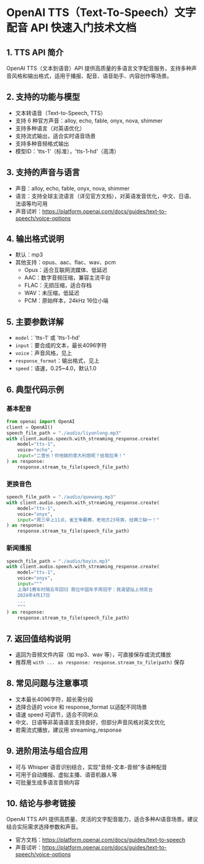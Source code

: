 # OpenAI TTS（Text-To-Speech）文字配音 API 快速入门技术文档

## 1. TTS API 简介
OpenAI TTS（文本到语音）API 提供高质量的多语言文字配音服务，支持多种声音风格和输出格式，适用于播报、配音、语音助手、内容创作等场景。

## 2. 支持的功能与模型
- 文本转语音（Text-to-Speech, TTS）
- 支持 6 种官方声音：alloy, echo, fable, onyx, nova, shimmer
- 支持多种语言（对英语优化）
- 支持流式输出，适合实时语音场景
- 支持多种音频格式输出
- 模型ID：'tts-1'（标准），'tts-1-hd'（高清）

## 3. 支持的声音与语言
- 声音：alloy, echo, fable, onyx, nova, shimmer
- 语言：支持全球主流语言（详见官方文档），对英语发音优化，中文、日语、法语等均可用
- 声音试听：https://platform.openai.com/docs/guides/text-to-speech/voice-options

## 4. 输出格式说明
- 默认：mp3
- 其他支持：opus、aac、flac、wav、pcm
  - Opus：适合互联网流媒体、低延迟
  - AAC：数字音频压缩，兼容主流平台
  - FLAC：无损压缩，适合存档
  - WAV：未压缩，低延迟
  - PCM：原始样本，24kHz 16位小端

## 5. 主要参数详解
- `model`：'tts-1' 或 'tts-1-hd'
- `input`：要合成的文本，最长4096字符
- `voice`：声音风格，见上
- `response_format`：输出格式，见上
- `speed`：语速，0.25~4.0，默认1.0

## 6. 典型代码示例
### 基本配音
```python
from openai import OpenAI
client = OpenAI()
speech_file_path = "./audio/liyunlong.mp3"
with client.audio.speech.with_streaming_response.create(
    model="tts-1",
    voice="echo",
    input="二营长！你他娘的意大利炮呢？给我拉来！"
) as response:
    response.stream_to_file(speech_file_path)
```

### 更换音色
```python
speech_file_path = "./audio/quewang.mp3"
with client.audio.speech.with_streaming_response.create(
    model="tts-1",
    voice="onyx",
    input="周三早上11点，雀王争霸赛，老地方23号房，经典三缺一！"
) as response:
    response.stream_to_file(speech_file_path)
```

### 新闻播报
```python
speech_file_path = "./audio/boyin.mp3"
with client.audio.speech.with_streaming_response.create(
    model="tts-1",
    voice="onyx",
    input="""
    上海F1赛车时隔五年回归 首位中国车手周冠宇：我渴望站上领奖台
    2024年4月17日
    ...
    """
) as response:
    response.stream_to_file(speech_file_path)
```

## 7. 返回值结构说明
- 返回为音频文件内容（如 mp3、wav 等），可直接保存或流式播放
- 推荐用 `with ... as response: response.stream_to_file(path)` 保存

## 8. 常见问题与注意事项
- 文本最长4096字符，超长需分段
- 选择合适的 voice 和 response_format 以适配不同场景
- 语速 speed 可调节，适合不同听众
- 中文、日语等非英语语言支持良好，但部分声音风格对英文优化
- 若需流式播放，建议用 streaming_response

## 9. 进阶用法与组合应用
- 可与 Whisper 语音识别结合，实现"音频-文本-音频"多语种配音
- 可用于自动播报、虚拟主播、语音机器人等
- 可批量生成多语言音频内容

## 10. 结论与参考链接
OpenAI TTS API 提供高质量、灵活的文字配音能力，适合多种AI语音场景。建议结合实际需求选择参数和声音。

- 官方文档：https://platform.openai.com/docs/guides/text-to-speech
- 声音试听：https://platform.openai.com/docs/guides/text-to-speech/voice-options 